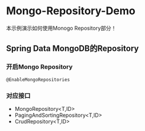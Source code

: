 # Mongo-Repository-Demo

本示例演示如何使用Monogo Repository部分！

## Spring Data MongoDB的Repository

### 开启Mongo Repository

`@EnableMongoRepositories`

### 对应接口

+ MongoRepository<T,ID>
+ PagingAndSortingRepository<T,ID>
+ CrudRepository<T,ID>